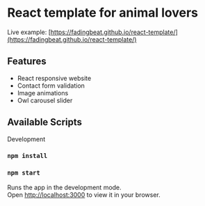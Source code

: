 # React template for animal lovers

Live example: [https://fadingbeat.github.io/react-template/](https://fadingbeat.github.io/react-template/)

## Features

- React responsive website
- Contact form validation
- Image animations
- Owl carousel slider

## Available Scripts

Development

### `npm install`

### `npm start`

Runs the app in the development mode.\
Open [http://localhost:3000](http://localhost:3000) to view it in your browser.
